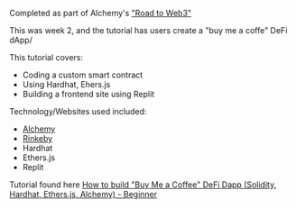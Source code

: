 Completed as part of Alchemy's ["Road to Web3"](https://www.youtube.com/playlist?list=PLMj8NvODurfEYLsuiClgikZBGDfhwdcXF)

This was week 2, and the tutorial has users create a "buy me a coffe" DeFi dApp/

This tutorial covers:
- Coding a custom smart contract
- Using Hardhat, Ehers.js
- Building  a frontend site using Replit

Technology/Websites used included:
- [Alchemy](https://www.alchemy.com/)
- [Rinkeby](https://rinkebyfaucet.com/)
- Hardhat
- Ethers.js
- Replit
<!-- - [Remix IDE](https://remix.ethereum.org/#optimize=false&runs=200&evmVersion=null) -->
<!-- - [Open Zepplin](https://www.openzeppelin.com/) -->
<!-- - [Filebase](https://filebase.com/) -->
<!-- - [OpenSea](https://opensea.io/) -->

Tutorial found here [How to build "Buy Me a Coffee" DeFi Dapp (Solidity, Hardhat, Ethers.js, Alchemy) - Beginner](https://www.youtube.com/watch?v=cxxKdJk55Lk)
